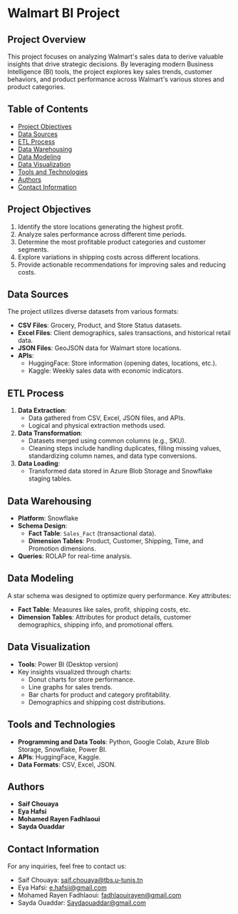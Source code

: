 # Walmart BI Project

## Project Overview
This project focuses on analyzing Walmart's sales data to derive valuable insights that drive strategic decisions. By leveraging modern Business Intelligence (BI) tools, the project explores key sales trends, customer behaviors, and product performance across Walmart's various stores and product categories.

## Table of Contents
- [Project Objectives](#project-objectives)
- [Data Sources](#data-sources)
- [ETL Process](#etl-process)
- [Data Warehousing](#data-warehousing)
- [Data Modeling](#data-modeling)
- [Data Visualization](#data-visualization)
- [Tools and Technologies](#tools-and-technologies)
- [Authors](#authors)
- [Contact Information](#contact-information)

## Project Objectives
1. Identify the store locations generating the highest profit.
2. Analyze sales performance across different time periods.
3. Determine the most profitable product categories and customer segments.
4. Explore variations in shipping costs across different locations.
5. Provide actionable recommendations for improving sales and reducing costs.

## Data Sources
The project utilizes diverse datasets from various formats:
- **CSV Files**: Grocery, Product, and Store Status datasets.
- **Excel Files**: Client demographics, sales transactions, and historical retail data.
- **JSON Files**: GeoJSON data for Walmart store locations.
- **APIs**:
  - HuggingFace: Store information (opening dates, locations, etc.).
  - Kaggle: Weekly sales data with economic indicators.

## ETL Process
1. **Data Extraction**:
   - Data gathered from CSV, Excel, JSON files, and APIs.
   - Logical and physical extraction methods used.
2. **Data Transformation**:
   - Datasets merged using common columns (e.g., SKU).
   - Cleaning steps include handling duplicates, filling missing values, standardizing column names, and data type conversions.
3. **Data Loading**:
   - Transformed data stored in Azure Blob Storage and Snowflake staging tables.

## Data Warehousing
- **Platform**: Snowflake
- **Schema Design**:
  - **Fact Table**: `Sales_Fact` (transactional data).
  - **Dimension Tables**: Product, Customer, Shipping, Time, and Promotion dimensions.
- **Queries**: ROLAP for real-time analysis.

## Data Modeling
A star schema was designed to optimize query performance. Key attributes:
- **Fact Table**: Measures like sales, profit, shipping costs, etc.
- **Dimension Tables**: Attributes for product details, customer demographics, shipping info, and promotional offers.

## Data Visualization
- **Tools**: Power BI (Desktop version)
- Key insights visualized through charts:
  - Donut charts for store performance.
  - Line graphs for sales trends.
  - Bar charts for product and category profitability.
  - Demographics and shipping cost distributions.

## Tools and Technologies
- **Programming and Data Tools**: Python, Google Colab, Azure Blob Storage, Snowflake, Power BI.
- **APIs**: HuggingFace, Kaggle.
- **Data Formats**: CSV, Excel, JSON.

## Authors
- **Saif Chouaya**
- **Eya Hafsi**
- **Mohamed Rayen Fadhlaoui**
- **Sayda Ouaddar**

## Contact Information
For any inquiries, feel free to contact us:
- Saif Chouaya: [saif.chouaya@tbs.u-tunis.tn](mailto:saif.chouaya@tbs.u-tunis.tn)
- Eya Hafsi: [e.hafsii@gmail.com](mailto:e.hafsii@gmail.com)
- Mohamed Rayen Fadhlaoui: [fadhlaouirayen@gmail.com](mailto:fadhlaouirayen@gmail.com)
- Sayda Ouaddar: [Saydaouaddar@gmail.com](mailto:Saydaouaddar@gmail.com)